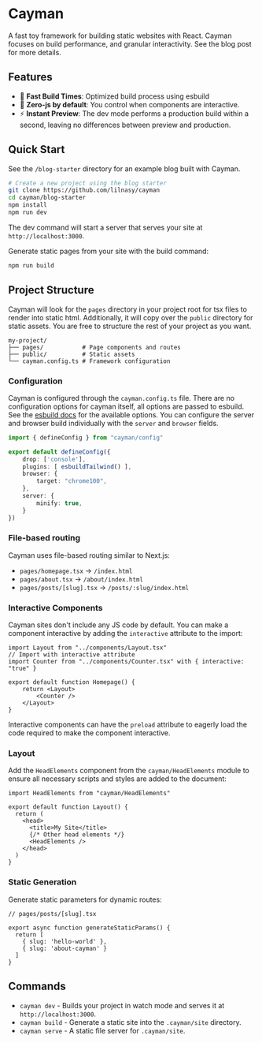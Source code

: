 # Cayman

A fast toy framework for building static websites with React. Cayman focuses on build performance, and granular interactivity. See the blog post for more details.

## Features

- 🚀 **Fast Build Times**: Optimized build process using esbuild
- 🎯 **Zero-js by default**: You control when components are interactive.
- ⚡ **Instant Preview**: The dev mode performs a production build within a second, leaving no differences between preview and production.

## Quick Start

See the `/blog-starter` directory for an example blog built with Cayman.

```bash
# Create a new project using the blog starter
git clone https://github.com/lilnasy/cayman
cd cayman/blog-starter
npm install
npm run dev
```
The dev command will start a server that serves your site at `http://localhost:3000`.

Generate static pages from your site with the build command:

```bash
npm run build
```

## Project Structure

Cayman will look for the `pages` directory in your project root for tsx files to render into static html. Additionally, it will copy over the `public` directory for static assets. You are free to structure the rest of your project as you want. 

```
my-project/
├── pages/           # Page components and routes
├── public/          # Static assets
└── cayman.config.ts # Framework configuration
```

### Configuration

Cayman is configured through the `cayman.config.ts` file. There are no configuration options for cayman itself, all options are passed to esbuild. See the [esbuild docs](https://esbuild.github.io/api/) for the available options. You can configure the server and browser build individually with the `server` and `browser` fields.

```ts
import { defineConfig } from "cayman/config"

export default defineConfig({
    drop: ['console'],
    plugins: [ esbuildTailwind() ],
    browser: {
        target: "chrome100",
    },
    server: {
        minify: true,
    }
})
```

### File-based routing

Cayman uses file-based routing similar to Next.js:

- `pages/homepage.tsx` → `/index.html`
- `pages/about.tsx` → `/about/index.html`
- `pages/posts/[slug].tsx` → `/posts/:slug/index.html`

### Interactive Components

Cayman sites don't include any JS code by default. You can make a component interactive by adding the `interactive` attribute to the import:

```tsx
import Layout from "../components/Layout.tsx"
// Import with interactive attribute
import Counter from "../components/Counter.tsx" with { interactive: "true" }

export default function Homepage() {
    return <Layout>
        <Counter />
    </Layout>
}
```

Interactive components can have the `preload` attribute to eagerly load the code required to make the component interactive.

### Layout

Add the `HeadElements` component from the `cayman/HeadElements` module to ensure all necessary scripts and styles are added to the document:

```tsx
import HeadElements from "cayman/HeadElements"

export default function Layout() {
  return (
    <head>
      <title>My Site</title>
      {/* Other head elements */}
      <HeadElements />
    </head>
  )
}
```

### Static Generation

Generate static parameters for dynamic routes:

```tsx
// pages/posts/[slug].tsx

export async function generateStaticParams() {
  return [
    { slug: 'hello-world' },
    { slug: 'about-cayman' }
  ]
}
```

## Commands

- `cayman dev` - Builds your project in watch mode and serves it at `http://localhost:3000`.
- `cayman build` - Generate a static site into the `.cayman/site` directory.
- `cayman serve` - A static file server for `.cayman/site`.


